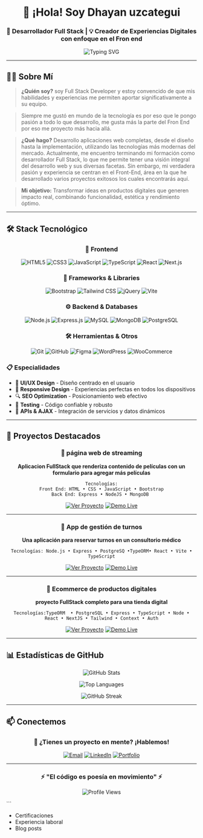 <div align="center">
  
# 👋 ¡Hola! Soy Dhayan uzcategui

### 🚀 Desarrollador Full Stack | 💡 Creador de Experiencias Digitales con enfoque en el Fron end

<img src="https://readme-typing-svg.herokuapp.com?font=Fira+Code&pause=1000&color=2196F3&center=true&vCenter=true&width=435&lines=Full+Stack+Developer;Frontend+%26+Backend+Expert;UI%2FUX+Enthusiast;Always+Learning+New+Tech" alt="Typing SVG" />

</div>

---

## 🧑‍💻 Sobre Mí

> **¿Quién soy?** soy Full Stack Developer y estoy convencido de que mis habilidades y experiencias me permiten aportar significativamente a su equipo.

>Siempre me gustó en mundo de la tecnología es por eso que le pongo pasión a todo lo que desarrollo, me gusta más la parte del Fron End por eso me proyecto más hacia allá.

> **¿Qué hago?** Desarrollo aplicaciones web completas, desde el diseño hasta la implementación, utilizando las tecnologías más modernas del mercado.
> Actualmente, me encuentro terminando mi formación como desarrollador Full Stack, lo que me permite tener una visión integral del desarrollo web y sus diversas facetas. Sin embargo, mi verdadera pasión y experiencia se centran en el Front-End, área en la que he desarrollado varios proyectos exitosos los cuales encontrarás aquí.

> **Mi objetivo:** Transformar ideas en productos digitales que generen impacto real, combinando funcionalidad, estética y rendimiento óptimo.

---

## 🛠️ Stack Tecnológico

<div align="center">

### 🎨 Frontend
![HTML5](https://img.shields.io/badge/HTML5-E34F26?style=for-the-badge&logo=html5&logoColor=white)
![CSS3](https://img.shields.io/badge/CSS3-1572B6?style=for-the-badge&logo=css3&logoColor=white)
![JavaScript](https://img.shields.io/badge/JavaScript-F7DF1E?style=for-the-badge&logo=javascript&logoColor=black)
![TypeScript](https://img.shields.io/badge/TypeScript-007ACC?style=for-the-badge&logo=typescript&logoColor=white)
![React](https://img.shields.io/badge/React-20232A?style=for-the-badge&logo=react&logoColor=61DAFB)
![Next.js](https://img.shields.io/badge/Next.js-000000?style=for-the-badge&logo=next.js&logoColor=white)

### 🎯 Frameworks & Libraries
![Bootstrap](https://img.shields.io/badge/Bootstrap-563D7C?style=for-the-badge&logo=bootstrap&logoColor=white)
![Tailwind CSS](https://img.shields.io/badge/Tailwind_CSS-38B2AC?style=for-the-badge&logo=tailwind-css&logoColor=white)
![jQuery](https://img.shields.io/badge/jQuery-0769AD?style=for-the-badge&logo=jquery&logoColor=white)
![Vite](https://img.shields.io/badge/Vite-646CFF?style=for-the-badge&logo=vite&logoColor=white)

### ⚙️ Backend & Databases
![Node.js](https://img.shields.io/badge/Node.js-43853D?style=for-the-badge&logo=node.js&logoColor=white)
![Express.js](https://img.shields.io/badge/Express.js-404D59?style=for-the-badge&logo=express&logoColor=white)
![MySQL](https://img.shields.io/badge/MySQL-00000F?style=for-the-badge&logo=mysql&logoColor=white)
![MongoDB](https://img.shields.io/badge/MongoDB-4EA94B?style=for-the-badge&logo=mongodb&logoColor=white)
![PostgreSQL](https://img.shields.io/badge/PostgreSQL-316192?style=for-the-badge&logo=postgresql&logoColor=white)

### 🛠️ Herramientas & Otros
![Git](https://img.shields.io/badge/Git-F05032?style=for-the-badge&logo=git&logoColor=white)
![GitHub](https://img.shields.io/badge/GitHub-100000?style=for-the-badge&logo=github&logoColor=white)
![Figma](https://img.shields.io/badge/Figma-F24E1E?style=for-the-badge&logo=figma&logoColor=white)
![WordPress](https://img.shields.io/badge/WordPress-21759B?style=for-the-badge&logo=wordpress&logoColor=white)
![WooCommerce](https://img.shields.io/badge/WooCommerce-96588A?style=for-the-badge&logo=woocommerce&logoColor=white)

</div>

### 📋 Especialidades
- 🎨 **UI/UX Design** - Diseño centrado en el usuario
- 📱 **Responsive Design** - Experiencias perfectas en todos los dispositivos
- 🔍 **SEO Optimization** - Posicionamiento web efectivo
- 🧪 **Testing** - Código confiable y robusto
- 📡 **APIs & AJAX** - Integración de servicios y datos dinámicos

---

## 🚀 Proyectos Destacados

<div align="center">

### 🌟 página web de streaming 
**Aplicacion FullStack que renderiza contenido de películas con un formulario para agregar más películas**
```
Tecnologías:
Front End: HTML • CSS • JavaScript • Bootstrap
Back End: Express • NodeJS • MongoDB 

```
[![Ver Proyecto](https://img.shields.io/badge/Ver_Proyecto-000?style=for-the-badge&logo=github&logoColor=white)](https://github.com/pi-rym/PM2-Dhayanup)
[![Demo Live](https://img.shields.io/badge/Demo_Live-FF5722?style=for-the-badge&logo=vercel&logoColor=white)](enlace-al-demo)

---

### 🌟 App de gestión de turnos 
**Una aplicación para reservar turnos en un consultorio médico**
```
Tecnologías: Node.js • Express • PostgreSQ •TypeORM• React • Vite • TypeScript
```
[![Ver Proyecto](https://img.shields.io/badge/Ver_Proyecto-000?style=for-the-badge&logo=github&logoColor=white)](https://github.com/pi-rym/PM3-Dhayanup)
[![Demo Live](https://img.shields.io/badge/Demo_Live-FF5722?style=for-the-badge&logo=vercel&logoColor=white)](enlace-al-demo)

---

### 🌟 Ecommerce de productos digitales
**proyecto FullStack completo para una tienda digital**
```
Tecnologías:TypeORM  • PostgreSQL • Express • TypeScript • Node • React • NextJS • Tailwind • Context • Auth
```
[![Ver Proyecto](https://img.shields.io/badge/Ver_Proyecto-000?style=for-the-badge&logo=github&logoColor=white)](https://github.com/pi-rym/PM4FE-Dhayanup)
[![Demo Live](https://img.shields.io/badge/Demo_Live-FF5722?style=for-the-badge&logo=vercel&logoColor=white)](enlace-al-demo)

</div>

---

## 📊 Estadísticas de GitHub

<div align="center">
  
![GitHub Stats](https://github-readme-stats.vercel.app/api?username=tu-usuario&show_icons=true&theme=radical&hide_border=true&count_private=true)

![Top Languages](https://github-readme-stats.vercel.app/api/top-langs/?username=tu-usuario&layout=compact&theme=radical&hide_border=true)

![GitHub Streak](https://github-readme-streak-stats.herokuapp.com/?user=tu-usuario&theme=radical&hide_border=true)

</div>

---

## 📫 Conectemos

<div align="center">

### 💬 ¿Tienes un proyecto en mente? ¡Hablemos!

[![Email](https://img.shields.io/badge/Email-D14836?style=for-the-badge&logo=gmail&logoColor=white)](mailto:dhayanup@gmail.com)
[![LinkedIn](https://img.shields.io/badge/LinkedIn-0077B5?style=for-the-badge&logo=linkedin&logoColor=white)](https://www.linkedin.com/in/dhayann-uzcategui-prado-a2115b246)
[![Portfolio](https://img.shields.io/badge/Portfolio-000000?style=for-the-badge&logo=vercel&logoColor=white)](https://demoportafolio.netlify.app/)

</div>

---

<div align="center">
  
### ⚡ "El código es poesía en movimiento" ⚡

![Profile Views](https://komarev.com/ghpvc/?username=tu-usuario&color=blueviolet&style=for-the-badge)

</div>
```


   - Certificaciones
   - Experiencia laboral
   - Blog posts

